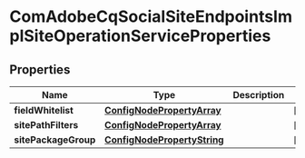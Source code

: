 

# ComAdobeCqSocialSiteEndpointsImplSiteOperationServiceProperties

## Properties

Name | Type | Description | Notes
------------ | ------------- | ------------- | -------------
**fieldWhitelist** | [**ConfigNodePropertyArray**](ConfigNodePropertyArray.md) |  |  [optional]
**sitePathFilters** | [**ConfigNodePropertyArray**](ConfigNodePropertyArray.md) |  |  [optional]
**sitePackageGroup** | [**ConfigNodePropertyString**](ConfigNodePropertyString.md) |  |  [optional]



